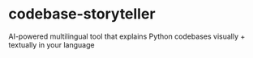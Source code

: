 # codebase-storyteller
 AI-powered multilingual tool that explains Python codebases visually + textually in your language
